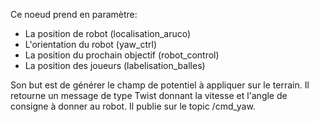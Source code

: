 Ce noeud prend en paramètre:

* La position de robot (localisation_aruco)
* L'orientation du robot (yaw_ctrl)
* La position du prochain objectif (robot_control)
* La position des joueurs (labelisation_balles)

Son but est de générer le champ de potentiel à appliquer sur le terrain.
Il retourne un message de type Twist donnant la vitesse et l'angle de consigne à donner au robot.
Il publie sur le topic /cmd_yaw.
